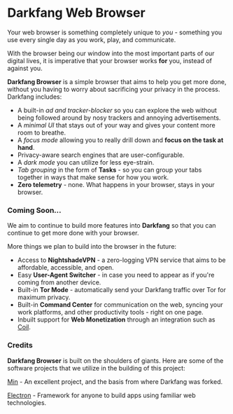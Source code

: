 # Darkfang Web Browser 

Your web browser is something completely unique to *you* - something you use every single day as you work, play, and communicate. 

With the browser being our window into the most important parts of our digital lives, it is imperative that your browser works **for** you, instead of against you. 

**Darkfang Browser** is a simple browser that aims to help you get more done, without you having to worry about sacrificing your privacy in the process. Darkfang includes: 

- A built-in *ad and tracker-blocker* so you can explore the web without being followed around by nosy trackers and annoying advertisements. 
- A *minimal UI* that stays out of your way and gives your content more room to breathe. 
- A *focus mode* allowing you to really drill down and **focus on the task at hand**. 
- Privacy-aware search engines that are user-configurable.
- A *dark mode* you can utilize for less eye-strain. 
- *Tab grouping* in the form of **Tasks** - so you can group your tabs together in ways that make sense for how you work.
- **Zero telemetry** - none. What happens in your browser, stays in your browser.

### Coming Soon...

We aim to continue to build more features into **Darkfang** so that you can continue to get more done with your browser.

More things we plan to build into the browser in the future: 

- Access to **NightshadeVPN** - a zero-logging VPN service that aims to be affordable, accessible, and open. 
- Easy **User-Agent Switcher** - in case you need to appear as if you're coming from another device. 
- Built-in **Tor Mode** - automatically send your Darkfang traffic over Tor for maximum privacy. 
- Built-in **Command Center** for communication on the web, syncing your work platforms, and other productivity tools - right on one page.
- Inbuilt support for **Web Monetization** through an integration such as [Coil](https://coil.com). 

### Credits

**Darkfang Browser** is built on the shoulders of giants. Here are some of the software projects that we utilize in the building of this project: 

[Min](https://github.com/minbrowser/min/) - An excellent project, and the basis from where Darkfang was forked.

[Electron](https://github.com/electron/electron) - Framework for anyone to build apps using familiar web technologies.
